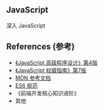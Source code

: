 ## JavaScript

深入 JavaScript

## References (参考)

- [《JavaScript 高级程序设计》第4版](https://www.ituring.com.cn/book/2472)
- [《JavaScript 权威指南》第7版](http://www.cmpbook.com/products/detail?id=46807)
- [MDN 参考文档](https://developer.mozilla.org/zh-CN/docs/Web/JavaScript)
- [ES6 规范](https://262.ecma-international.org/6.0/)
- 《前端开发核心知识进阶》
- 其他
